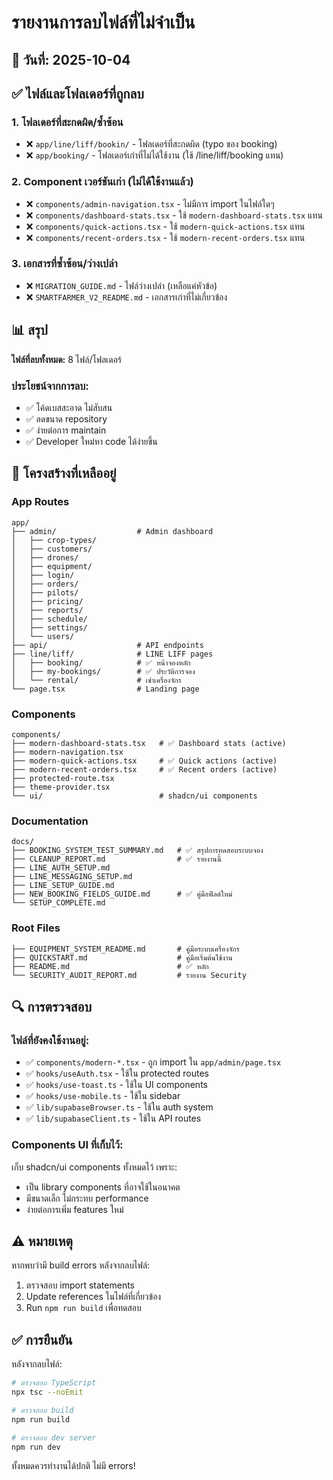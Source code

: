 # รายงานการลบไฟล์ที่ไม่จำเป็น

## 📅 วันที่: 2025-10-04

## ✅ ไฟล์และโฟลเดอร์ที่ถูกลบ

### 1. โฟลเดอร์ที่สะกดผิด/ซ้ำซ้อน
- ❌ `app/line/liff/bookin/` - โฟลเดอร์ที่สะกดผิด (typo ของ booking)
- ❌ `app/booking/` - โฟลเดอร์เก่าที่ไม่ได้ใช้งาน (ใช้ /line/liff/booking แทน)

### 2. Component เวอร์ชันเก่า (ไม่ได้ใช้งานแล้ว)
- ❌ `components/admin-navigation.tsx` - ไม่มีการ import ในไฟล์ใดๆ
- ❌ `components/dashboard-stats.tsx` - ใช้ `modern-dashboard-stats.tsx` แทน
- ❌ `components/quick-actions.tsx` - ใช้ `modern-quick-actions.tsx` แทน
- ❌ `components/recent-orders.tsx` - ใช้ `modern-recent-orders.tsx` แทน

### 3. เอกสารที่ซ้ำซ้อน/ว่างเปล่า
- ❌ `MIGRATION_GUIDE.md` - ไฟล์ว่างเปล่า (เหลือแค่หัวข้อ)
- ❌ `SMARTFARMER_V2_README.md` - เอกสารเก่าที่ไม่เกี่ยวข้อง

## 📊 สรุป

**ไฟล์ที่ลบทั้งหมด:** 8 ไฟล์/โฟลเดอร์

### ประโยชน์จากการลบ:
- ✅ โค้ดเบสสะอาด ไม่สับสน
- ✅ ลดขนาด repository
- ✅ ง่ายต่อการ maintain
- ✅ Developer ใหม่หา code ได้ง่ายขึ้น

## 📁 โครงสร้างที่เหลืออยู่

### App Routes
```
app/
├── admin/                  # Admin dashboard
│   ├── crop-types/
│   ├── customers/
│   ├── drones/
│   ├── equipment/
│   ├── login/
│   ├── orders/
│   ├── pilots/
│   ├── pricing/
│   ├── reports/
│   ├── schedule/
│   ├── settings/
│   └── users/
├── api/                    # API endpoints
├── line/liff/              # LINE LIFF pages
│   ├── booking/            # ✅ หน้าจองหลัก
│   ├── my-bookings/        # ✅ ประวัติการจอง
│   └── rental/             # เช่าเครื่องจักร
└── page.tsx                # Landing page
```

### Components
```
components/
├── modern-dashboard-stats.tsx   # ✅ Dashboard stats (active)
├── modern-navigation.tsx
├── modern-quick-actions.tsx     # ✅ Quick actions (active)
├── modern-recent-orders.tsx     # ✅ Recent orders (active)
├── protected-route.tsx
├── theme-provider.tsx
└── ui/                          # shadcn/ui components
```

### Documentation
```
docs/
├── BOOKING_SYSTEM_TEST_SUMMARY.md   # ✅ สรุปการทดสอบระบบจอง
├── CLEANUP_REPORT.md                # ✅ รายงานนี้
├── LINE_AUTH_SETUP.md
├── LINE_MESSAGING_SETUP.md
├── LINE_SETUP_GUIDE.md
├── NEW_BOOKING_FIELDS_GUIDE.md      # ✅ คู่มือฟิลด์ใหม่
└── SETUP_COMPLETE.md
```

### Root Files
```
├── EQUIPMENT_SYSTEM_README.md       # คู่มือระบบเครื่องจักร
├── QUICKSTART.md                    # คู่มือเริ่มต้นใช้งาน
├── README.md                        # ✅ หลัก
└── SECURITY_AUDIT_REPORT.md         # รายงาน Security
```

## 🔍 การตรวจสอบ

### ไฟล์ที่ยังคงใช้งานอยู่:
- ✅ `components/modern-*.tsx` - ถูก import ใน `app/admin/page.tsx`
- ✅ `hooks/useAuth.tsx` - ใช้ใน protected routes
- ✅ `hooks/use-toast.ts` - ใช้ใน UI components
- ✅ `hooks/use-mobile.ts` - ใช้ใน sidebar
- ✅ `lib/supabaseBrowser.ts` - ใช้ใน auth system
- ✅ `lib/supabaseClient.ts` - ใช้ใน API routes

### Components UI ที่เก็บไว้:
เก็บ shadcn/ui components ทั้งหมดไว้ เพราะ:
- เป็น library components ที่อาจใช้ในอนาคต
- มีขนาดเล็ก ไม่กระทบ performance
- ง่ายต่อการเพิ่ม features ใหม่

## ⚠️ หมายเหตุ

หากพบว่ามี build errors หลังจากลบไฟล์:
1. ตรวจสอบ import statements
2. Update references ในไฟล์ที่เกี่ยวข้อง
3. Run `npm run build` เพื่อทดสอบ

## ✅ การยืนยัน

หลังจากลบไฟล์:
```bash
# ตรวจสอบ TypeScript
npx tsc --noEmit

# ตรวจสอบ build
npm run build

# ตรวจสอบ dev server
npm run dev
```

ทั้งหมดควรทำงานได้ปกติ ไม่มี errors!
